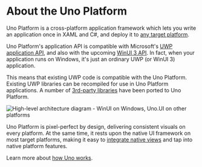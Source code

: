 # About the Uno Platform

Uno Platform is a cross-platform application framework which lets you write an application once in XAML and C#, and deploy it to [any target platform](getting-started/requirements.md).

Uno Platform's application API is compatible with Microsoft's [UWP application API](https://docs.microsoft.com/en-us/windows/uwp/get-started/), and also with the upcoming [WinUI 3 API](https://docs.microsoft.com/en-us/windows/apps/winui/winui3/). In fact, when your application runs on Windows, it's just an ordinary UWP (or WinUI 3) application.

This means that existing UWP code is compatible with the Uno Platform. Existing UWP libraries can be recompiled for use in Uno Platform applications. A number of [3rd-party libraries](supported-libraries.md) have been ported to Uno Platform.

![High-level architecture diagram - WinUI on Windows, Uno.UI on other platforms](Assets/high-level-architecture-copy.png)

Uno Platform is pixel-perfect by design, delivering consistent visuals on every platform. At the same time, it rests upon the native UI framework on most target platforms, making it easy to [integrate native views](native-views.md) and tap into native platform features.

Learn more about [how Uno works](how-uno-works.md).
